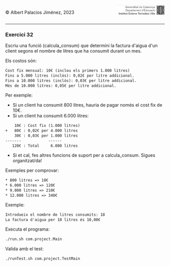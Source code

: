 <div style="display: flex; width: 100%;">
    <div style="flex: 1; padding: 0px;">
        <p>© Albert Palacios Jiménez, 2023</p>
    </div>
    <div style="flex: 1; padding: 0px; text-align: right;">
        <img src="../../assets/ieti.png" height="32" alt="Logo de IETI" style="max-height: 32px;">
    </div>
</div>
<hr/>

### Exercici 32

Escriu una funció (calcula_consum) que determini la factura d'aigua d'un client segons el nombre de litres que ha consumit durant un mes.

Els costos són:
```text
Cost fix mensual: 10€ (inclou els primers 1.000 litres)
Fins a 5.000 litres (inclòs): 0,02€ per litre addicional.
Fins a 10.000 litres (inclòs): 0,03€ per litre addicional.
Més de 10.000 litres: 0,05€ per litre addicional.
```
Per exemple:
* Si un client ha consumit 800 litres, hauria de pagar només el cost fix de 10€.
* Si un client ha consumit 6.000 litres: 
```text
    10€ : Cost fix (1.000 litres)
+   80€ : 0,02€ per 4.000 litres
    30€ : 0,03€ per 1.000 litres
-------            ------
   120€ : Total     6.000 litres
```
* Si et cal, fes altres funcions de suport per a calcula_consum. Sigues organitzat/da!

Exemples per comprovar:
```text
* 800 litres => 10€
* 6.000 litres => 120€
* 9.000 litres => 210€
* 12.000 litres => 340€
```

Exemple:
```text
Introdueix el nombre de litres consumits: 18
La factura d'aigua per 18 litres és 10,00€
```

Executa el programa:
```bash
./run.sh com.project.Main
```

Valida amb el test:
```bash
./runTest.sh com.project.TestMain
```